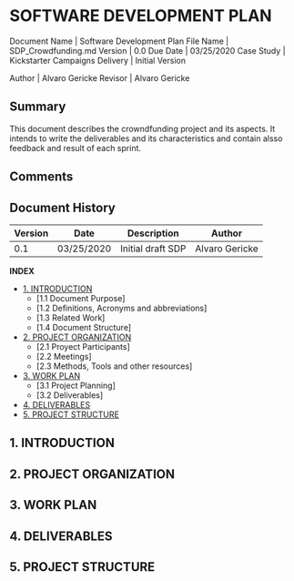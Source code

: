 # SOFTWARE DEVELOPMENT PLAN

Document Name | Software Development Plan
File Name | SDP_Crowdfunding.md
Version | 0.0
Due Date | 03/25/2020
Case Study | Kickstarter Campaigns
Delivery | Initial Version

Author | Alvaro Gericke
Revisor | Alvaro Gericke

## Summary
This document describes the crowndfunding project and its aspects. It intends to write the deliverables and its characteristics and contain alsso feedback and result of each sprint.

## Comments

## Document History
Version | Date | Description | Author
--------|------|-------------|-------
0.1     |03/25/2020|Initial draft SDP|Alvaro Gericke

**INDEX**

- [1. INTRODUCTION](#intro)
    + [1.1 Document Purpose]
    + [1.2 Definitions, Acronyms and abbreviations]
    + [1.3 Related Work]
    + [1.4 Document Structure]
- [2. PROJECT ORGANIZATION](#projOrg)
    + [2.1 Proyect Participants]
    + [2.2 Meetings]
    + [2.3 Methods, Tools and other resources]
- [3. WORK PLAN](#id3)
    + [3.1 Project Planning]
    + [3.2 Deliverables]
- [4. DELIVERABLES](#id4)
- [5. PROJECT STRUCTURE](#id5)

## 1. INTRODUCTION <a href="#" id="intro"></a>

## 2. PROJECT ORGANIZATION <a href="#" id="projOrg"></a>

## 3. WORK PLAN <a href="#" id="workPlan"></a>

## 4. DELIVERABLES <a href="#" id="deliverables"></a>

## 5. PROJECT STRUCTURE <a href="#" id="projStructure"></a>
